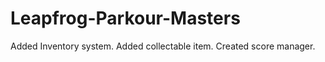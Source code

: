 # Leapfrog-Parkour-Masters
 Added Inventory system.
 Added collectable item.
 Created score manager.
